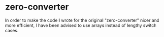 # zero-converter

In order to make the code I wrote for the original "zero-converter" nicer
and more efficient, I have been advised to use arrays instead of lengthy switch cases.
